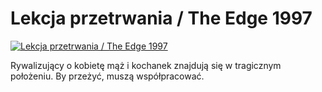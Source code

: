 Lekcja przetrwania / The Edge 1997 
=============
[![Lekcja przetrwania / The Edge 1997 ](http://vidos.pl/images/player.gif)](http://vidos.pl/lekcja-przetrwania-the-edge-1997)

 Rywalizujący o kobietę mąż i kochanek znajdują się w tragicznym położeniu. By przeżyć, muszą współpracować.
